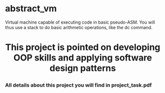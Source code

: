 # abstract_vm
Virtual machine capable of executing code in basic pseudo-ASM. You will thus use a stack to do basic arithmetic operations, like the dc command.

<h1 align="center">This project is pointed on developing OOP skills and applying software design patterns</p>

### All details about this project you will find in project_task.pdf

